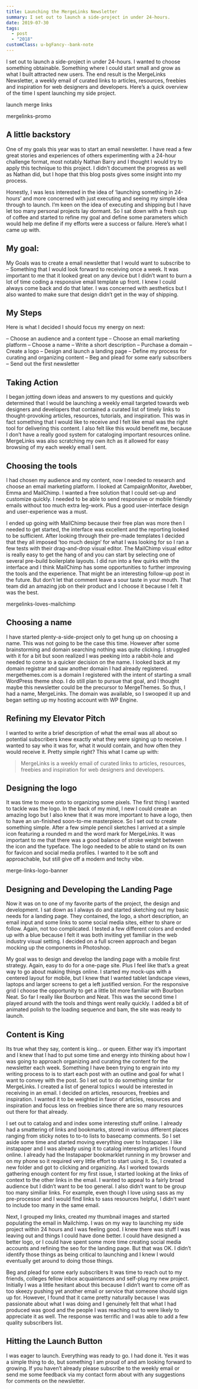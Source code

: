 ```yaml
---
title: Launching the MergeLinks Newsletter
summary: I set out to launch a side-project in under 24-hours.
date: 2019-07-30
tags:
  - post
  - "2018"
customClass: u-bgFancy--bank-note
---
```


I set out to launch a side-project in under 24-hours. I wanted to choose something obtainable. Something where I could start small and grow as what I built attracted new users. The end result is the MergeLinks Newsletter, a weekly email of curated links to articles, resources, freebies and inspiration for web designers and developers. Here’s a quick overview of the time I spent launching my side project.

launch merge links

mergelinks-promo

## A little backstory
One of my goals this year was to start an email newsletter. I have read a few great stories and experiences of others experimenting with a 24-hour challenge format, most notably Nathan Barry and I thought I would try to apply this technique to this project. I didn’t document the progress as well as Nathan did, but I hope that this blog posts gives some insight into my process.

Honestly, I was less interested in the idea of ‘launching something in 24-hours’ and more concerned with just executing and seeing my simple idea through to launch. I’m keen on the idea of executing and shipping but I have let too many personal projects lay dormant. So I sat down with a fresh cup of coffee and started to refine my goal and define some parameters which would help me define if my efforts were a success or failure. Here’s what I came up with.

## My goal:
My Goals was to create a email newsletter that I would want to subscribe to – Something that I would look forward to receiving once a week. It was important to me that it looked great on any device but I didn’t want to burn a lot of time coding a responsive email template up front. I knew I could always come back and do that later. I was concerned with aesthetics but I also wanted to make sure that design didn’t get in the way of shipping.

## My Steps
Here is what I decided I should focus my energy on next:

– Choose an audience and a content type
– Choose an email marketing platform
– Choose a name
– Write a short description
– Purchase a domain
– Create a logo
– Design and launch a landing page
– Define my process for curating and organizing content
– Beg and plead for some early subscribers
– Send out the first newsletter

## Taking Action
I began jotting down ideas and answers to my questions and quickly determined that I would be launching a weekly email targeted towards web designers and developers that contained a curated list of timely links to thought-provoking articles, resources, tutorials, and inspiration. This was in fact something that I would like to receive and I felt like email was the right tool for delivering this content. I also felt like this would benefit me, because I don’t have a really good system for cataloging important resources online. MergeLinks was also scratching my own itch as it allowed for easy browsing of my each weekly email I sent.

## Choosing the tools
I had chosen my audience and my content, now I needed to research and choose an email marketing platform. I looked at CampaignMonitor, Awebber, Emma and MailChimp. I wanted a free solution that I could set-up and customize quickly. I needed to be able to send responsive or mobile friendly emails without too much extra leg-work. Plus a good user-interface design and user-experience was a must.

I ended up going with MailChimp because their free plan was more then I needed to get started, the interface was excellent and the reporting looked to be sufficient. After looking through their pre-made templates I decided that they all imposed ‘too much design‘ for what I was looking for so I ran a few tests with their drag-and-drop visual editor. The MailChimp visual editor is really easy to get the hang of and you can start by selecting one of several pre-build boilerplate layouts. I did run into a few quirks with the interface and I think MailChimp has some opportunities to further improving the tools and the experience. That might be an interesting follow-up post in the future. But don’t let that comment leave a sour taste in your mouth. That team did an amazing job on their product and I choose it because I felt it was the best.

mergelinks-loves-mailchimp

## Choosing a name
I have started plenty-a-side-project only to get hung up on choosing a name. This was not going to be the case this time. However after some brainstorming and domain searching nothing was quite clicking. I struggled with it for a bit but soon realized I was peeking into a rabbit-hole and needed to come to a quicker decision on the name. I looked back at my domain registrar and saw another domain I had already registered. mergethemes.com is a domain I registered with the intent of starting a small WordPress theme shop. I do still plan to pursue that goal, and I thought maybe this newsletter could be the precursor to MergeThemes. So thus, I had a name, MergeLinks. The domain was available, so I swooped it up and began setting up my hosting account with WP Engine.

## Refining my Elevator Pitch
I wanted to write a brief description of what the email was all about so potential subscribers knew exactly what they were signing up to receive. I wanted to say who it was for, what it would contain, and how often they would receive it. Pretty simple right? This what I came up with:

> MergeLinks is a weekly email of curated links to articles, resources, freebies and inspiration for web designers and developers.

## Designing the logo
It was time to move onto to organizing some pixels. The first thing I wanted to tackle was the logo. In the back of my mind, I new I could create an amazing logo but I also knew that it was more important to have a logo, then to have an un-finished soon-to-me masterpiece. So I set out to create something simple. After a few simple pencil sketches I arrived at a simple icon featuring a rounded m and the word mark for MergeLinks. It was important to me that there was a good balance of stroke weight between the icon and the typeface. The logo needed to be able to stand on its own for favicon and social media profiles. I wanted to it be soft and approachable, but still give off a modern and techy vibe.

merge-links-logo-banner

## Designing and Developing the Landing Page
Now it was on to one of my favorite parts of the project, the design and development. I sat down as I always do and started sketching out my basic needs for a landing page. They contained, the logo, a short description, an email input and some links to some social media sites, either to share or follow. Again, not too complicated. I tested a few different colors and ended up with a blue because I felt it was both inviting yet familiar in the web industry visual setting. I decided on a full screen approach and began mocking up the components in Photoshop.

My goal was to design and develop the landing page with a mobile first strategy. Again, easy to do for a one-page site. Plus I feel like that’s a great way to go about making things online. I started my mock-ups with a centered layout for mobile, but I knew that I wanted tablet landscape views, laptops and larger screens to get a left justified version. For the responsive grid I choose the opportunity to get a little bit more familiar with Bourbon Neat. So far I really like Bourbon and Neat. This was the second time I played around with the tools and things went really quickly. I added a bit of animated polish to the loading sequence and bam, the site was ready to launch.

## Content is King
Its true what they say, content is king… or queen. Either way it’s important and I knew that I had to put some time and energy into thinking about how I was going to approach organizing and curating the content for the newsletter each week. Something I have been trying to engrain into my writing process to is to start each post with an outline and goal for what I want to convey with the post. So I set out to do something similar for MergeLinks. I created a list of general topics I would be interested in receiving in an email. I decided on articles, resources, freebies and inspiration. I wanted it to be weighted in favor of articles, resources and inspiration and focus less on freebies since there are so many resources out there for that already.

I set out to catalog and and index some interesting stuff online. I already had a smattering of links and bookmarks, stored in various different places ranging from sticky notes to to-to lists to basecamp comments. So I set aside some time and started moving everything over to Instapaper. I like instapaper and I was already using it to catalog interesting articles I found online. I already had the Instapaper bookmarklet running in my browser and on my phone so it required very little effort to start using it. So, I created a new folder and got to clicking and organizing. As I worked towards gathering enough content for my first issue, I started looking at the links of context to the other links in the email. I wanted to appeal to a fairly broad audience but I didn’t want to be too general. I also didn’t want to be group too many similiar links. For example, even though I love using sass as my pre-processor and I would find links to sass resources helpful, I didn’t want to include too many in the same email.

Next, I grouped my links, created my thumbnail images and started populating the email in Mailchimp. I was on my way to launching my side project within 24 hours and I was feeling good. I knew there was stuff I was leaving out and things I could have done better. I could have designed a better logo, or I could have spent some more time creating social media accounts and refining the seo for the landing page. But that was OK. I didn’t identify those things as being critical to launching and I knew I would eventually get around to doing those things.

Beg and plead for some early subscribers
It was time to reach out to my friends, colleges fellow inbox acquaintances and self-plug my new project. Initially I was a little hesitant about this because I didn’t want to come off as too skeezy pushing yet another email or service that someone should sign up for. However, I found that it came pretty naturally because I was passionate about what I was doing and I genuinely felt that what I had produced was good and the people I was reaching out to were likely to appreciate it as well. The response was terrific and I was able to add a few quality subscribers list.

## Hitting the Launch Button
I was eager to launch. Everything was ready to go. I had done it. Yes it was a simple thing to do, but something I am proud of and am looking forward to growing. If you haven’t already please subscribe to the weekly email or send me some feedback via my contact form about with any suggestions for comments on the newsletter.